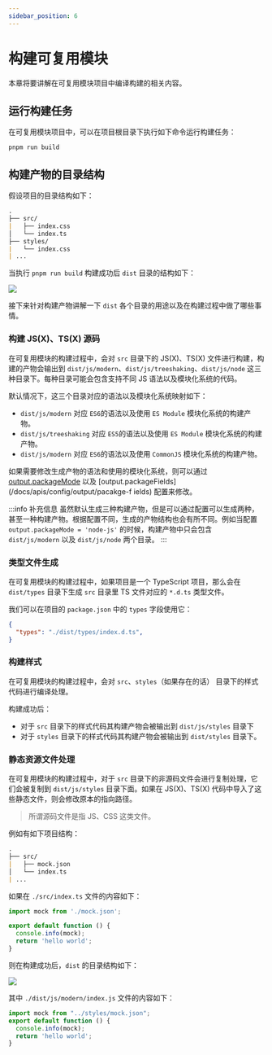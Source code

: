 ```yaml
---
sidebar_position: 6
---
```


# 构建可复用模块

本章将要讲解在可复用模块项目中编译构建的相关内容。

## 运行构建任务

在可复用模块项目中，可以在项目根目录下执行如下命令运行构建任务：

```
pnpm run build
```

## 构建产物的目录结构

假设项目的目录结构如下：

```md
.
├── src/
|   ├── index.css
│   └── index.ts
├── styles/
|   └── index.css
| ...
```

当执行 `pnpm run build` 构建成功后 `dist` 目录的结构如下：

![](https://lf3-static.bytednsdoc.com/obj/eden-cn/aphqeh7uhohpquloj/modern-js/guides/dist-struct.png)

接下来针对构建产物讲解一下 `dist` 各个目录的用途以及在构建过程中做了哪些事情。

### 构建 JS(X)、TS(X) 源码

在可复用模块的构建过程中，会对 `src` 目录下的 JS(X)、TS(X) 文件进行构建，构建的产物会输出到 `dist/js/modern`、`dist/js/treeshaking`、`dist/js/node` 这三种目录下。每种目录可能会包含支持不同 JS 语法以及模块化系统的代码。

默认情况下，这三个目录对应的语法以及模块化系统映射如下：

- `dist/js/modern` 对应 `ES6`的语法以及使用 `ES Module` 模块化系统的构建产物。
- `dist/js/treeshaking` 对应 `ES5`的语法以及使用 `ES Module` 模块化系统的构建产物。
- `dist/js/modern` 对应 `ES6`的语法以及使用 `CommonJS` 模块化系统的构建产物。

如果需要修改生成产物的语法和使用的模块化系统，则可以通过 [output.packageMode](/docs/apis/config/output/package-mode) 以及 [output.packageFields](/docs/apis/config/output/pacakge-f
ields) 配置来修改。

:::info 补充信息
虽然默认生成三种构建产物，但是可以通过配置可以生成两种，甚至一种构建产物。根据配置不同，生成的产物结构也会有所不同。例如当配置 `output.packageMode = 'node-js'` 的时候，构建产物中只会包含 `dist/js/modern` 以及 `dist/js/node` 两个目录。
:::

### 类型文件生成

在可复用模块的构建过程中，如果项目是一个 TypeScript 项目，那么会在 `dist/types` 目录下生成 `src` 目录里 TS 文件对应的 `*.d.ts` 类型文件。

我们可以在项目的 `package.json` 中的 `types` 字段使用它：

```json
{
  "types": "./dist/types/index.d.ts",
}
```

### 构建样式

在可复用模块的构建过程中，会对 `src`、`styles`（如果存在的话） 目录下的样式代码进行编译处理。

构建成功后：

- 对于 `src` 目录下的样式代码其构建产物会被输出到 `dist/js/styles` 目录下
- 对于 `styles` 目录下的样式代码其构建产物会被输出到 `dist/styles` 目录下。

### 静态资源文件处理

在可复用模块的构建过程中，对于 `src` 目录下的非源码文件会进行复制处理，它们会被复制到 `dist/js/styles` 目录下面。如果在 JS(X)、TS(X) 代码中导入了这些静态文件，则会修改原本的指向路径。

> 所谓源码文件是指 JS、CSS 这类文件。

例如有如下项目结构：

```md
.
├── src/
|   ├── mock.json
│   └── index.ts
| ...
```

如果在 `./src/index.ts` 文件的内容如下：

``` ts
import mock from './mock.json';

export default function () {
  console.info(mock);
  return 'hello world';
}
```

则在构建成功后，`dist` 的目录结构如下：

![](https://lf3-static.bytednsdoc.com/obj/eden-cn/aphqeh7uhohpquloj/modern-js/guides/assets-dist.png)

其中 `./dist/js/modern/index.js` 文件的内容如下：

``` js
import mock from "../styles/mock.json";
export default function () {
  console.info(mock);
  return 'hello world';
}
```
